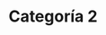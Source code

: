 ---
slug: categoria-2
title: Categoría 2
summary: null # string
image: null # string

icon: null # string
category:
- categoria-1
- categoria-0

toc: false
draft: false
noindex: true
seo: null # string
description: null # string
---